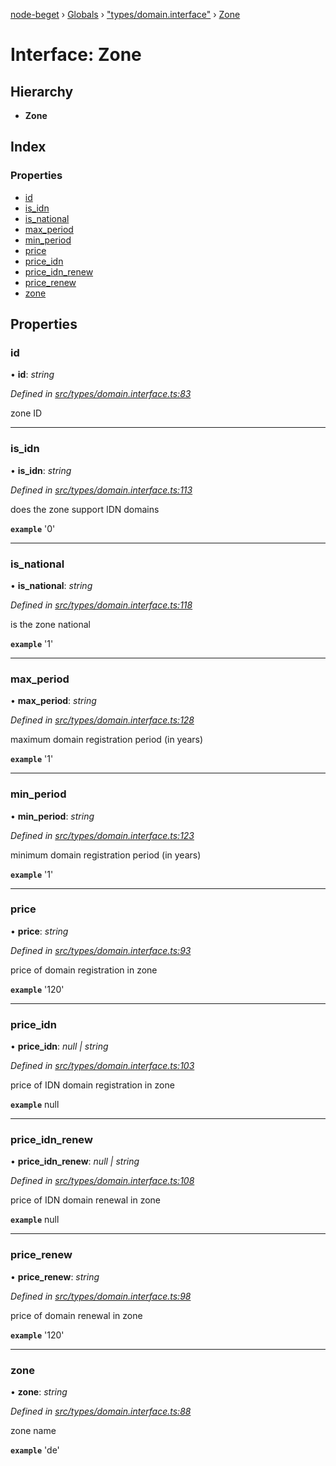 [node-beget](../README.md) › [Globals](../globals.md) › ["types/domain.interface"](../modules/_types_domain_interface_.md) › [Zone](_types_domain_interface_.zone.md)

# Interface: Zone

## Hierarchy

* **Zone**

## Index

### Properties

* [id](_types_domain_interface_.zone.md#id)
* [is_idn](_types_domain_interface_.zone.md#is_idn)
* [is_national](_types_domain_interface_.zone.md#is_national)
* [max_period](_types_domain_interface_.zone.md#max_period)
* [min_period](_types_domain_interface_.zone.md#min_period)
* [price](_types_domain_interface_.zone.md#price)
* [price_idn](_types_domain_interface_.zone.md#price_idn)
* [price_idn_renew](_types_domain_interface_.zone.md#price_idn_renew)
* [price_renew](_types_domain_interface_.zone.md#price_renew)
* [zone](_types_domain_interface_.zone.md#zone)

## Properties

###  id

• **id**: *string*

*Defined in [src/types/domain.interface.ts:83](https://github.com/olehcambel/node-beget/blob/9994d31/src/types/domain.interface.ts#L83)*

zone ID

___

###  is_idn

• **is_idn**: *string*

*Defined in [src/types/domain.interface.ts:113](https://github.com/olehcambel/node-beget/blob/9994d31/src/types/domain.interface.ts#L113)*

does the zone support IDN domains

**`example`** '0'

___

###  is_national

• **is_national**: *string*

*Defined in [src/types/domain.interface.ts:118](https://github.com/olehcambel/node-beget/blob/9994d31/src/types/domain.interface.ts#L118)*

is the zone national

**`example`** '1'

___

###  max_period

• **max_period**: *string*

*Defined in [src/types/domain.interface.ts:128](https://github.com/olehcambel/node-beget/blob/9994d31/src/types/domain.interface.ts#L128)*

maximum domain registration period (in years)

**`example`** '1'

___

###  min_period

• **min_period**: *string*

*Defined in [src/types/domain.interface.ts:123](https://github.com/olehcambel/node-beget/blob/9994d31/src/types/domain.interface.ts#L123)*

minimum domain registration period (in years)

**`example`** '1'

___

###  price

• **price**: *string*

*Defined in [src/types/domain.interface.ts:93](https://github.com/olehcambel/node-beget/blob/9994d31/src/types/domain.interface.ts#L93)*

price of domain registration in zone

**`example`** '120'

___

###  price_idn

• **price_idn**: *null | string*

*Defined in [src/types/domain.interface.ts:103](https://github.com/olehcambel/node-beget/blob/9994d31/src/types/domain.interface.ts#L103)*

price of IDN domain registration in zone

**`example`** null

___

###  price_idn_renew

• **price_idn_renew**: *null | string*

*Defined in [src/types/domain.interface.ts:108](https://github.com/olehcambel/node-beget/blob/9994d31/src/types/domain.interface.ts#L108)*

price of IDN domain renewal in zone

**`example`** null

___

###  price_renew

• **price_renew**: *string*

*Defined in [src/types/domain.interface.ts:98](https://github.com/olehcambel/node-beget/blob/9994d31/src/types/domain.interface.ts#L98)*

price of domain renewal in zone

**`example`** '120'

___

###  zone

• **zone**: *string*

*Defined in [src/types/domain.interface.ts:88](https://github.com/olehcambel/node-beget/blob/9994d31/src/types/domain.interface.ts#L88)*

zone name

**`example`** 'de'
